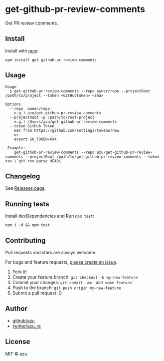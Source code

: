 # get-github-pr-review-comments

Get PR review comments.

## Install

Install with [npm](https://www.npmjs.com/):

    npm install get-github-pr-review-comments

## Usage

    Usage
      $ get-github-pr-review-comments --repo owner/repo --projectRoot /path/to/project --token <GitHubToken> <sha>

    Options
      --repo  owner/repo
        e.g.) azu/get-github-pr-review-comments
      --projectRoot -p /path/to/root-project
        e.g.) /Users/azu/get-github-pr-review-comments
      --token GitHub Token
        Get from https://github.com/settings/tokens/new
        or
        export GH_TOKEN=XXX
        
     Example:
        get-github-pr-review-comments --repo azu/get-github-pr-review-comments --projectRoot /path/to/get-github-pr-review-comments --token xxx \`git rev-parse HEAD\`
    


## Changelog

See [Releases page](https://github.com/azu/get-github-pr-review-comments/releases).

## Running tests

Install devDependencies and Run `npm test`:

    npm i -d && npm test

## Contributing

Pull requests and stars are always welcome.

For bugs and feature requests, [please create an issue](https://github.com/azu/get-github-pr-review-comments/issues).

1. Fork it!
2. Create your feature branch: `git checkout -b my-new-feature`
3. Commit your changes: `git commit -am 'Add some feature'`
4. Push to the branch: `git push origin my-new-feature`
5. Submit a pull request :D

## Author

- [github/azu](https://github.com/azu)
- [twitter/azu_re](https://twitter.com/azu_re)

## License

MIT © azu
